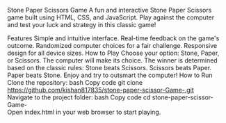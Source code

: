 Stone Paper Scissors Game
A fun and interactive Stone Paper Scissors game built using HTML, CSS, and JavaScript. Play against the computer and test your luck and strategy in this classic game!

Features
Simple and intuitive interface.
Real-time feedback on the game's outcome.
Randomized computer choices for a fair challenge.
Responsive design for all device sizes.
How to Play
Choose your option: Stone, Paper, or Scissors.
The computer will make its choice.
The winner is determined based on the classic rules:
Stone beats Scissors.
Scissors beats Paper.
Paper beats Stone.
Enjoy and try to outsmart the computer!
How to Run
Clone the repository:
bash
Copy code
git clone https://github.com/kishan817835/stone-paper-scissor-Game-.git  
Navigate to the project folder:
bash
Copy code
cd stone-paper-scissor-Game-  
Open index.html in your web browser to start playing.
